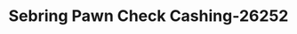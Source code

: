 ---
f_zip-code: 33870
f_state-code: FL
title: Sebring Pawn Check Cashing-26252
f_phone: 863-471-0100
f_city-only: Sebring
f_address: 419 North Ridgewood Drive Sebring
f_location-unique-id: '26252'
slug: sebring-pawn-check-cashing-26252
updated-on: '2024-05-30T13:46:58.046Z'
created-on: '2024-05-30T13:36:59.803Z'
published-on: '2024-05-30T13:54:32.469Z'
f_city-state: cms/city/sebring-fl.md
f_company: cms/company/sebring-pawn-check-cashing.md
f_state: cms/state/florida.md
layout: '[payday-loan].html'
tags: payday-loan
---